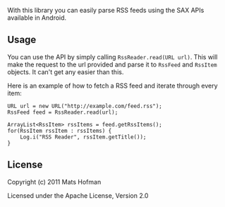 With this library you can easily parse RSS feeds using the SAX APIs available in Android.

Usage
-----
You can use the API by simply calling `RssReader.read(URL url)`. This will make the request to the url provided and parse it to `RssFeed` and `RssItem` objects. It can't get any easier than this.

Here is an example of how to fetch a RSS feed and iterate through every item:

	URL url = new URL("http://example.com/feed.rss");
	RssFeed feed = RssReader.read(url);
	
	ArrayList<RssItem> rssItems = feed.getRssItems();
	for(RssItem rssItem : rssItems) {
		Log.i("RSS Reader", rssItem.getTitle());
	}

License
-----
Copyright (c) 2011 Mats Hofman

Licensed under the Apache License, Version 2.0